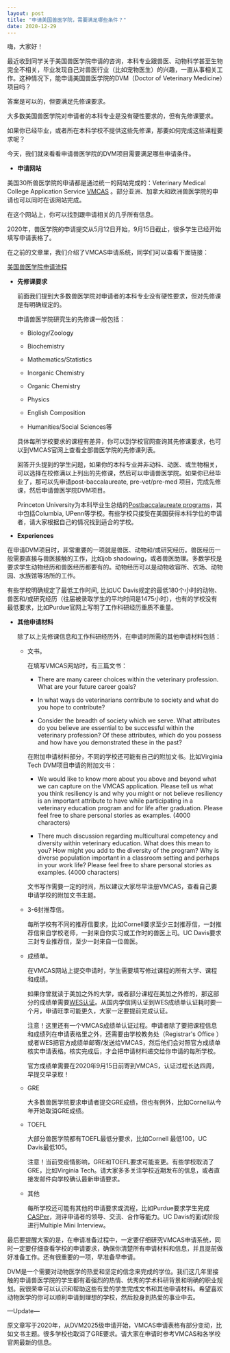 ```yaml
---
layout: post
title: "申请美国兽医学院，需要满足哪些条件？"
date: 2020-12-29
---
```


嗨，大家好！

最近收到同学关于美国兽医学院申请的咨询，本科专业跟兽医、动物科学甚至生物完全不相关，毕业发现自己对兽医行业（比如宠物医生）的兴趣，一直从事相关工作。这种情况下，能申请美国兽医学院的DVM（Doctor of Veterinary Medicine）项目吗？

答案是可以的，但要满足先修课要求。

大多数美国兽医学院对申请者的本科专业是没有硬性要求的，但有先修课要求。

如果你已经毕业，或者所在本科学校不提供这些先修课，那要如何完成这些课程要求呢？

今天，我们就来看看申请兽医学院的DVM项目需要满足哪些申请条件。

+ **申请网站**

美国30所兽医学院的申请都是通过统一的网站完成的：Veterinary Medical College Application Service [VMCAS](http://www.aavmc.org) 。部分亚洲、加拿大和欧洲兽医学院的申请也可以同时在该网站完成。

在这个网站上，你可以找到跟申请相关的几乎所有信息。

2020年，兽医学院的申请提交从5月12日开始，9月15日截止，很多学生已经开始填写申请表格了。

在之前的文章里，我们介绍了VMCAS申请系统，同学们可以查看下面链接：

[美国兽医学院申请流程](http://www.tessay.org/blog/2018/10/05/vmcas)


+ **先修课要求**

  前面我们提到大多数兽医学院对申请者的本科专业没有硬性要求，但对先修课是有明确规定的。

  申请兽医学院研究生的先修课一般包括：
  + Biology/Zoology
  
  + Biochemistry
  
  + Mathematics/Statistics
  
  + Inorganic Chemistry
  
  + Organic Chemistry
  
  + Physics
  
  + English Composition
  
  + Humanities/Social Sciences等

  具体每所学校要求的课程有差异，你可以到学校官网查询其先修课要求，也可以到VMCAS官网上查看全部兽医学院的先修课列表。

  回答开头提到的学生问题，如果你的本科专业并非动科、动医、或生物相关，可以选择在校修满以上列出的先修课，然后可以申请兽医学院。如果你已经毕业了，那可以先申请post-baccalaureate, pre-vet/pre-med 项目，完成先修课，然后申请兽医学院DVM项目。

  Princeton University为本科毕业生总结的[Postbaccalaureate programs](https://hpa.princeton.edu/prehealth-after-princeton/postbac-programs/career-change)，其中包括Columbia, UPenn等学校。有些学校只接受在美国获得本科学位的申请者，请大家根据自己的情况找到适合的学校。


+ **Experiences**

在申请DVM项目时，非常重要的一项就是兽医、动物和/或研究经历。兽医经历一般需要直接与兽医接触的工作，比如job shadowing，或者兽医助理。多数学校是要求学生动物经历和兽医经历都要有的。动物经历可以是动物收容所、农场、动物园、水族馆等场所的工作。

有些学校明确规定了最低工作时间, 比如UC Davis规定的最低180个小时的动物、兽医和/或研究经历（往届被录取学生的平均时间是1475小时），也有的学校没有最低要求，比如Purdue官网上写明了工作科研经历重质不重量。

+ **其他申请材料**

  除了以上先修课信息和工作科研经历外，在申请时所需的其他申请材料包括：

  + 文书。

    在填写VMCAS网站时，有三篇文书：

    + There are many career choices within the veterinary profession. What are your future career goals?

    + In what ways do veterinarians contribute to society and what do you hope to contribute?

    + Consider the breadth of society which we serve. What attributes do you believe are essential to be successful within the veterinary profession? Of these attributes, which do you possess and how have you demonstrated these in the past?

    在附加申请材料部分，不同的学校还可能有自己的附加文书。比如Virginia Tech DVM项目申请的附加文书：

    + We would like to know more about you above and beyond what we can capture on the VMCAS application. Please tell us what you think resiliency is and why you might or not believe resiliency is an important attribute to have while participating in a veterinary education program and for life after graduation. Please feel free to share personal stories as examples. (4000 characters)

    + There much discussion regarding multicultural competency and diversity within veterinary education. What does this mean to you? How might you add to the diversity of the program? Why is diverse population important in a classroom setting and perhaps in your work life? Please feel free to share personal stories as examples. (4000 characters)

    文书写作需要一定的时间，所以建议大家尽早注册VMCAS，查看自己要申请学校的附加文书主题。


  + 3-6封推荐信。

    每所学校有不同的推荐信要求，比如Cornell要求至少三封推荐信，一封推荐信来自学校老师，一封来自你实习或工作时的兽医上司。UC Davis要求三封专业推荐信，至少一封来自一位兽医。

  + 成绩单。

    在VMCAS网站上提交申请时，学生需要填写修过课程的所有大学、课程和成绩。

    如果你曾就读于美加之外的大学，或者部分课程在美加之外修的，那这部分的成绩单需要[WES认证](http://www.wes.org)。从国内学信网认证到WES成绩单认证耗时要一个月，申请旺季可能更久，大家一定要提前完成认证。

    注意！这里还有一个VMCAS成绩单认证过程。申请者除了要把课程信息和成绩列在申请表格里之外，还需要由学校教务处（Registrar's Office ）或者WES把官方成绩单邮寄/发送给VMCAS，然后他们会对照官方成绩单核实申请表格。核实完成后，才会把申请材料递交给你申请的每所学校。

    官方成绩单需要在2020年9月15日前寄到VMCAS，认证过程长达四周，早提交早录取！

  + GRE

    大多数兽医学院要求申请者提交GRE成绩，但也有例外，比如Cornell从今年开始取消GRE成绩。

  + TOEFL

    大部分兽医学院都有TOEFL最低分要求，比如Cornell 最低100，UC Davis最低105。

    注意！当前受疫情影响，GRE和TOEFL要求可能变更。有些学校取消了GRE，比如Virginia Tech。请大家多多关注学校近期发布的信息，或者直接发邮件向学校确认最新申请要求。

  + 其他

    每所学校还可能有其他的申请要求或流程，比如Purdue要求学生完成[CASPer](https://takecasper.com/)，测评申请者的领导、交流、合作等能力。UC Davis的面试阶段进行Multiple Mini Interview。


最后要提醒大家的是，在申请准备过程中，一定要仔细研究VMCAS申请系统，同时一定要仔细查看学校的申请要求，确保你清楚所有申请材料和信息，并且提前做好准备工作。还有很重要的一项，早准备早申请。

DVM是一个需要对动物医学的热爱和坚定的信念来完成的学位。我们这几年里接触的申请兽医学院的学生都有着强烈的热情、优秀的学术科研背景和明确的职业规划。我很荣幸可以认识和帮助这些有爱的学生完成文书和其他申请材料。希望喜欢动物医学的你可以顺利申请到理想的学校，然后投身到热爱的事业中去。

—Update—

原文章写于2020年，从DVM2025级申请开始，VMCAS申请表格有部分变动，比如文书主题。很多学校也取消了GRE要求。请大家在申请时参考VMCAS和各学校官网最新的信息。
